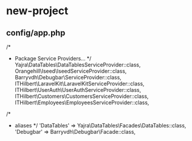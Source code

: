 # new-project


## config/app.php

/*
* Package Service Providers...
*/
Yajra\DataTables\DataTablesServiceProvider::class,
Orangehill\Iseed\IseedServiceProvider::class,
Barryvdh\Debugbar\ServiceProvider::class,
ITHilbert\LaravelKit\LaravelKitServiceProvider::class,
ITHilbert\UserAuth\UserAuthServiceProvider::class,
ITHilbert\Customers\CustomersServiceProvider::class,
ITHilbert\Employees\EmployeesServiceProvider::class,


/*
* aliases
*/
'DataTables' => Yajra\DataTables\Facades\DataTables::class,
'Debugbar' => Barryvdh\Debugbar\Facade::class,
